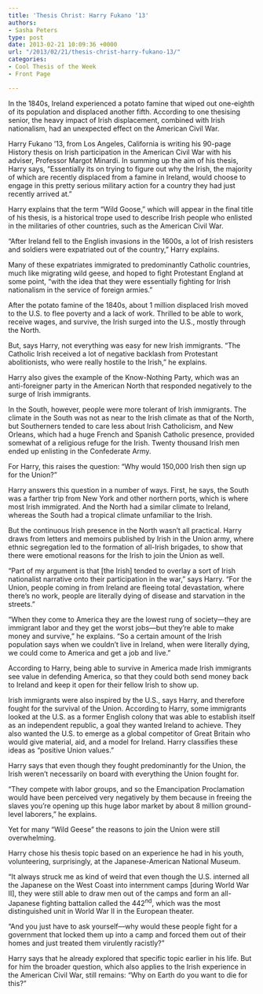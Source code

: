 ```yaml
---
title: 'Thesis Christ: Harry Fukano ‘13'
authors:
- Sasha Peters
type: post
date: 2013-02-21 10:09:36 +0000
url: "/2013/02/21/thesis-christ-harry-fukano-13/"
categories:
- Cool Thesis of the Week
- Front Page

---
```

In the 1840s, Ireland experienced a potato famine that wiped out one-eighth of its population and displaced another fifth. According to one thesising senior, the heavy impact of Irish displacement, combined with Irish nationalism, had an unexpected effect on the American Civil War.

Harry Fukano ’13, from Los Angeles, California is writing his 90-page History thesis on Irish participation in the American Civil War with his adviser, Professor Margot Minardi. In summing up the aim of his thesis, Harry says, “Essentially its on trying to figure out why the Irish, the majority of which are recently displaced from a famine in Ireland, would choose to engage in this pretty serious military action for a country they had just recently arrived at.”

Harry explains that the term “Wild Goose,” which will appear in the final title of his thesis, is a historical trope used to describe Irish people who enlisted in the militaries of other countries, such as the American Civil War.

“After Ireland fell to the English invasions in the 1600s, a lot of Irish resisters and soldiers were expatriated out of the country,” Harry explains.

Many of these expatriates immigrated to predominantly Catholic countries, much like migrating wild geese, and hoped to fight Protestant England at some point, “with the idea that they were essentially fighting for Irish nationalism in the service of foreign armies.”

After the potato famine of the 1840s, about 1 million displaced Irish moved to the U.S. to flee poverty and a lack of work. Thrilled to be able to work, receive wages, and survive, the Irish surged into the U.S., mostly through the North.

But, says Harry, not everything was easy for new Irish immigrants. “The Catholic Irish received a lot of negative backlash from Protestant abolitionists, who were really hostile to the Irish,” he explains.

Harry also gives the example of the Know-Nothing Party, which was an anti-foreigner party in the American North that responded negatively to the surge of Irish immigrants.

In the South, however, people were more tolerant of Irish immigrants. The climate in the South was not as near to the Irish climate as that of the North, but Southerners tended to care less about Irish Catholicism, and New Orleans, which had a huge French and Spanish Catholic presence, provided somewhat of a religious refuge for the Irish. Twenty thousand Irish men ended up enlisting in the Confederate Army.

For Harry, this raises the question: “Why would 150,000 Irish then sign up for the Union?”

Harry answers this question in a number of ways. First, he says, the South was a farther trip from New York and other northern ports, which is where most Irish immigrated. And the North had a similar climate to Ireland, whereas the South had a tropical climate unfamiliar to the Irish.

But the continuous Irish presence in the North wasn’t all practical. Harry draws from letters and memoirs published by Irish in the Union army, where ethnic segregation led to the formation of all-Irish brigades, to show that there were emotional reasons for the Irish to join the Union as well.

“Part of my argument is that [the Irish] tended to overlay a sort of Irish nationalist narrative onto their participation in the war,” says Harry. “For the Union, people coming in from Ireland are fleeing total devastation, where there’s no work, people are literally dying of disease and starvation in the streets.”

“When they come to America they are the lowest rung of society—they are immigrant labor and they get the worst jobs—but they’re able to make money and survive,” he explains. “So a certain amount of the Irish population says when we couldn’t live in Ireland, when were literally dying, we could come to America and get a job and live.”

According to Harry, being able to survive in America made Irish immigrants see value in defending America, so that they could both send money back to Ireland and keep it open for their fellow Irish to show up.

Irish immigrants were also inspired by the U.S., says Harry, and therefore fought for the survival of the Union. According to Harry, some immigrants looked at the U.S. as a former English colony that was able to establish itself as an independent republic, a goal they wanted Ireland to achieve. They also wanted the U.S. to emerge as a global competitor of Great Britain who would give material, aid, and a model for Ireland. Harry classifies these ideas as “positive Union values.”

Harry says that even though they fought predominantly for the Union, the Irish weren’t necessarily on board with everything the Union fought for.

“They compete with labor groups, and so the Emancipation Proclamation would have been perceived very negatively by them because in freeing the slaves you’re opening up this huge labor market by about 8 million ground-level laborers,” he explains.

Yet for many “Wild Geese” the reasons to join the Union were still overwhelming.

Harry chose his thesis topic based on an experience he had in his youth, volunteering, surprisingly, at the Japanese-American National Museum.

“It always struck me as kind of weird that even though the U.S. interned all the Japanese on the West Coast into internment camps [during World War II], they were still able to draw men out of the camps and form an all-Japanese fighting battalion called the 442<sup>nd</sup>, which was the most distinguished unit in World War II in the European theater.

“And you just have to ask yourself—why would these people fight for a government that locked them up into a camp and forced them out of their homes and just treated them virulently racistly?”

Harry says that he already explored that specific topic earlier in his life. But for him the broader question, which also applies to the Irish experience in the American Civil War, still remains: “Why on Earth do you want to die for this?”